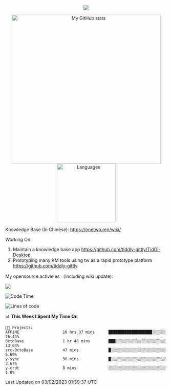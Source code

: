 <a href="https://github.com/linonetwo">
    <p align="center">
        <img src="https://github-profile-trophy.vercel.app/?username=linonetwo&column=7&theme=onedark"/>
    </p>
</a>
<a align="center" href="https://github.com/linonetwo">
  <p align="center">
    <img src="https://github-readme-stats.vercel.app/api?username=linonetwo&show_icons=true&count_private=true" alt="My GitHub stats" width="465"/>
    <img src="https://github-readme-stats.vercel.app/api/top-langs/?username=linonetwo&layout=compact&langs_count=10" alt="Languages" height="183">
  </p>
</a>

Knowledge Base (In Chinese): https://onetwo.ren/wiki/

Working On: 

1. Maintain a knowledge base app https://github.com/tiddly-gittly/TidGi-Desktop
1. Prototyping many KM tools using tw as a rapid prototype platform https://github.com/tiddly-gittly

My opensource activieies （including wiki update):

![](https://visitor-badge.glitch.me/badge?page_id=linonetwo.linonetwo)

<!--START_SECTION:waka-->
![Code Time](http://img.shields.io/badge/Code%20Time-1%2C499%20hrs%202%20mins-blue)

![Lines of code](https://img.shields.io/badge/From%20Hello%20World%20I%27ve%20Written-2%20Million%20lines%20of%20code-blue)

📊 **This Week I Spent My Time On** 

```text
🐱‍💻 Projects: 
AFFiNE                   10 hrs 37 mins      ███████████████████░░░░░░   76.44% 
OctoBase                 1 hr 48 mins        ███░░░░░░░░░░░░░░░░░░░░░░   13.04% 
src-OctoBase             47 mins             █░░░░░░░░░░░░░░░░░░░░░░░░   5.69% 
y-sync                   30 mins             █░░░░░░░░░░░░░░░░░░░░░░░░   3.67% 
y-crdt                   8 mins              ░░░░░░░░░░░░░░░░░░░░░░░░░   1.0%

```


 Last Updated on 03/02/2023 01:39:37 UTC
<!--END_SECTION:waka-->
